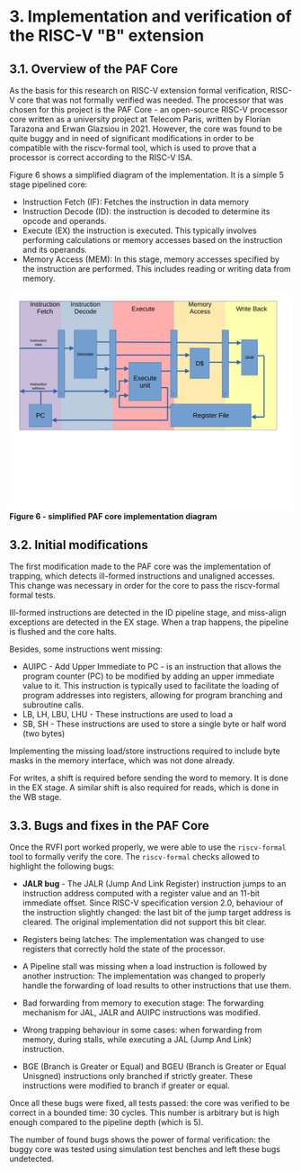 # 3. Implementation and verification of the RISC-V "B" extension

## 3.1. Overview of the PAF Core

As the basis for this research on RISC-V extension formal verification, RISC-V core that was not formally verified was needed. 
The processor that was chosen for this project is the PAF Core - an open-source RISC-V processor core written as a university project at Telecom Paris, written by Florian Tarazona and Erwan Glazsiou in 2021. However, the core was found to be quite buggy and in need of significant modifications in order to be compatible with the riscv-formal tool, which is used to prove that a processor is correct according to the RISC-V ISA.

Figure 6 shows a simplified diagram of the implementation. It is a simple 5 stage pipelined core:

- Instruction Fetch (IF): Fetches the instruction in data memory
-  Instruction Decode (ID): the instruction is decoded to determine its opcode and operands.
- Execute (EX) the instruction is executed. This typically involves performing calculations or memory accesses based on the instruction and its operands.
- Memory Access (MEM): In this stage, memory accesses specified by the instruction are performed. This includes reading or writing data from memory.




![](cpu.svg)
__Figure 6 - simplified PAF core implementation diagram__



## 3.2. Initial modifications

The first modification made to the PAF core was the implementation of trapping, which detects ill-formed instructions and unaligned accesses.
This change was necessary in order for the core to pass the riscv-formal formal tests.    

Ill-formed instructions are detected in the ID pipeline stage, and miss-align exceptions are detected in the EX stage. When a trap happens, the pipeline is flushed and the core halts.



Besides, some instructions went missing:
- AUIPC - Add Upper Immediate to PC - is an instruction that allows the program counter (PC) to be modified by adding an upper immediate value to it. This instruction is typically used to facilitate the loading of program addresses into registers, allowing for program branching and subroutine calls. 
- LB, LH, LBU, LHU - These instructions are used to load a 
- SB, SH - These instructions are used to store a single byte or half word (two bytes)

Implementing the missing load/store instructions required to include byte masks in the memory interface, which was not done already. 

For writes, a shift is required before sending the word to memory. It is done in the EX stage. A similar shift is also required for reads, which is done in the WB stage.



## 3.3. Bugs and fixes in the PAF Core

Once the RVFI port worked properly, we were able to use the `riscv-formal` tool to formally verify the core. The `riscv-formal` checks allowed to highlight the following bugs:

- __JALR bug__ - The JALR (Jump And Link Register) instruction jumps to an instruction address computed with a register value and an 11-bit immediate offset. Since RISC-V specification version 2.0, behaviour of the instruction slightly changed: the last bit of the jump target address is cleared. The original implementation did not support this bit clear.

- Registers being latches: The implementation was changed to use registers that correctly hold the state of the processor.

- A Pipeline stall was missing when a load instruction is followed by another instruction: The implementation was changed to properly handle the forwarding of load results to other instructions that use them.

- Bad forwarding from memory to execution stage: The forwarding mechanism for JAL, JALR and AUIPC instructions was modified.

- Wrong trapping behaviour in some cases: when forwarding from memory, during stalls, while executing a JAL (Jump And Link) instruction.

- BGE (Branch is Greater or Equal) and BGEU (Branch is Greater or Equal Unisgned) instructions only branched if strictly greater. These instructions were modified to branch if greater or equal.


Once all these bugs were fixed, all tests passed: the core was verified to be correct in a bounded time: 30 cycles. This number is arbitrary but is high enough compared to the pipeline depth (which is 5).

The number of found bugs shows the power of formal verification: the buggy core was tested using simulation test benches and left these bugs undetected.


